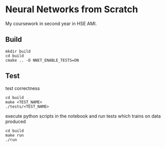 # Neural Networks from Scratch

My coursework in second year in HSE AMI.

## Build
```shell
mkdir build
cd build
cmake .. -D NNET_ENABLE_TESTS=ON
```

## Test

test correctness

```shell
cd build
make <TEST_NAME>
./tests/<TEST_NAME>
```

execute python scripts in the notebook and run tests which trains on data produced

```shell
cd build
make run
./run
```
